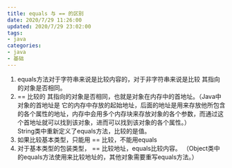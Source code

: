 ```yaml
---
title: equals 与 == 的区别 
date: 2020/7/29 11:26:00
updated: 2020/7/29 23:02:00
tags:
- java
categories:
- java
- 基础
---
```

1. equals方法对于字符串来说是比较内容的，对于非字符串来说是比较 其指向的对象是否相同。  
2. == 比较的 其指向的对象是否相同，也就是对象在内存中的首地址。（Java中对象的首地址是 它的内存中存放的起始地址，后面的地址是用来存放他所包含的各个属性的地址，内存中会用多个内存块来存放对象的各个参数，而通过这个首地址就可以找到该对象，进而可以找到该对象的各个属性。）  
String类中重新定义了equals方法，比较的是值。  
3. 如果比较基本类型，只能用 == 比较，不能用equals  
4. 对于基本类型的包装类型， == 比较地址，equals比较内容。
（Object类中的equals方法使用来比较地址的，其他对象需要重写equals方法。）